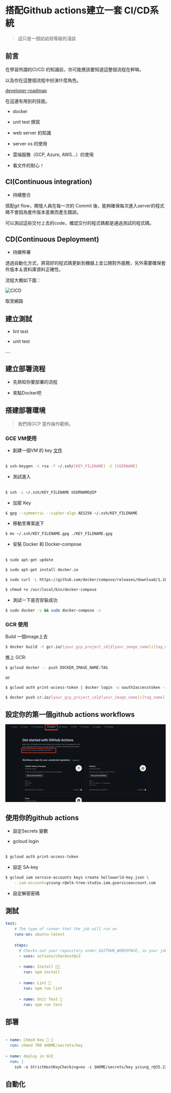 # 搭配Github actions建立一套 CI/CD系統

> 這只是一個幼幼班等級的淺談

## 前言

在學習所謂的CI/CD 的知識前，你可能應該要知道這整個流程在幹嘛。

以及你在這整個流程中扮演什麼角色。

[developer-roadmap](https://github.com/kamranahmedse/developer-roadmap)

在這邊有用到的技能。

* docker

* unit test 撰寫

* web server 的知識

* server os 的使用

* 雲端服務（GCP, Azure, AWS...）的使用

* 看文件的耐心！


## CI(Continuous integration)

* 持續整合

搭配git flow，開發人員在每一次的 Commit 後，能夠確保每次進入server的程式碼不會因為套件版本差異而產生錯誤。

可以測試這些交付上去的code，確認交付的程式碼都是通過測試的程式碼。


## CD(Continuous Deployment)

* 持續佈署

透過自動化方式，將寫好的程式碼更新到機器上並公開對外服務，另外需要確保套件版本＆資料庫資料正確性。


流程大概如下圖：


![CICD](https://i.imgur.com/V5nuckV.png)

取至網路

## 建立測試

  * lint test

  * unit test

  ....

## 建立部署流程

  * 先熟知你要部署的流程

  * 來點Docker吧

## 搭建部署環境

> 我們用GCP 當作操作範例。

### GCE VM使用

* 創建一個VM 的 key [文件](https://cloud.google.com/compute/docs/instances/adding-removing-ssh-keys#createsshkeys)

```bash

$ ssh-keygen -t rsa -f ~/.ssh/[KEY_FILENAME] -C [USERNAME]

```

* 測試進入

```bash

$ ssh -i ~/.ssh/KEY_FILENAME USERNAME@IP

```

* 加密 Key

```bash
$ gpg --symmetric --cipher-algo AES256 ~/.ssh/KEY_FILENAME
```

* 移動至專案底下

```bash
$ mv ~/.ssh/KEY_FILENAME.gpg ./KEY_FILENAME.gpg
```

* 安裝 Docker 和 Docker-compose

```bash

$ sudo apt-get update

```

```bash
$ sudo apt-get install docker.io

```

```bash
$ sudo curl -L https://github.com/docker/compose/releases/download/1.18.0/docker-compose-`uname -s`-`uname -m` -o /usr/local/bin/docker-compose
```

```bash
$ chmod +x /usr/local/bin/docker-compose
```

* 測試一下是否安裝成功

```bash
$ sudo docker -v && sudo docker-compose -v
```


### GCR 使用

Build 一個image上去

```bash
$ docker build -t gcr.io/[your_gcp_project_id]/[your_image_name]:[tag_name] $PWD
```

推上 GCR:

```bash
$ gcloud docker -- push DOCKER_IMAGE_NAME:TAG
```

or

```bash
$ gcloud auth print-access-token | docker login -u oauth2accesstoken --password-stdin https://gcr.io
```

```bash
$ docker push cr.io/[your_gcp_project_id]/[your_image_name]:[tag_name]
```

## 設定你的第一個github actions workflows

![github actions](./img/actions.png)


## 使用你的github actions
  
* 設定Secrets 變數

* gcloud login

```bash

$ gcloud auth print-access-token

```

* 設定 SA-key

```bash
$ gcloud iam service-accounts keys create helloworld-key.json \
    --iam-account=ycsung-r@elk-tree-studio.iam.gserviceaccount.com
``` 

* 設定解密密碼


## 測試


```yml
test:
    # The type of runner that the job will run on
    runs-on: ubuntu-latest

    steps:
      # Checks-out your repository under $GITHUB_WORKSPACE, so your job can access it
      - uses: actions/checkout@v2

      - name: Install 🔧💚
        run: npm install

      - name: Lint 🧐
        run: npm run lint

      - name: Unit Test 🧐
        run: npm run test

```

## 部署

```yml

- name: Chmod Key 🚚 🚚 
  run: chmod 700 $HOME/secrets/key

- name: deploy in GCE
  run: | 
    ssh -o StrictHostKeyChecking=no -i $HOME/secrets/key ycsung_r@35.239.9.180 "./deploy.sh"

```

## 自動化

